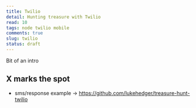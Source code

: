 ```yaml
---
title: Twilio
detail: Hunting treasure with Twilio
read: 10
tags: node twilio mobile
comments: true
slug: twilio
status: draft
---
```


Bit of an intro

## X marks the spot

- sms/response example -> https://github.com/lukehedger/treasure-hunt-twilio
